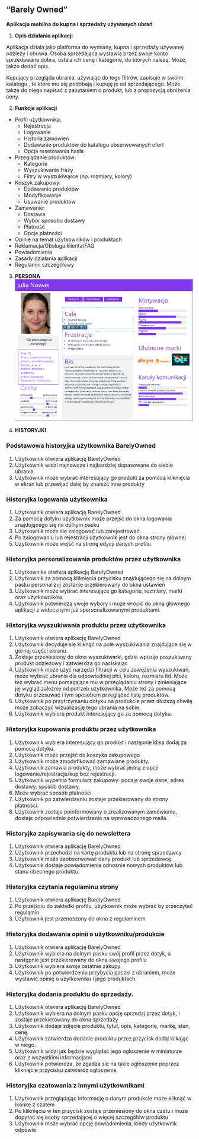 ## **“Barely Owned”**

 **Aplikacja mobilna do kupna i sprzedaży używanych ubrań**

1. **Opis działania aplikacji**

Aplikacja działa jako platforma do wymiany, kupna i sprzedaży używanej odzieży i obuwia. Osoba sprzedająca wystawia przez swoje konto sprzedawane dobra, ustala ich cenę i kategorie, do których należą. Może, także dodać opis.

Kupujący przegląda ubrania, używając do tego filtrów, zapisuje w swoim katalogu , te które mu się podobają i kupuję je od sprzedającego. Może, także do niego napisać z zapytaniem o produkt, lub z propozycją obniżenia ceny.

2. **Funkcje aplikacji**
  - Profil użytkownika:
    - Rejestracja
    - Logowanie
    - Historia zamówień
    - Dodawanie produktów do katalogu obserwowanych ofert
    - Opcja resetowania hasła
  - Przeglądanie produktów:
    - Kategorie
    - Wyszukiwanie frazy
    - Filtry w wyszukiwarce (np. rozmiary, kolory)
  - Koszyk zakupowy:
    - Dodawanie produktów
    - Modyfikowanie
    - Usuwanie produktów
  - Zamawanie:
    - Dostawa
    - Wybór sposobu dostawy
    - Płatność
    - Opcje płatności
  - Opinie na temat użytkowników i produktach
  - Reklamacja/Obsługa klienta/FAQ
  - Powiadomienia
  - Zasady działania aplikacji
  - Regulamin szczegółowy


3. **PERSONA**
![Alt text](persona_1.png)


4. **HISTORYJKI** 


### Podstawowa historyjka użytkownika BarelyOwned
1.  Użytkownik otwiera aplikację BarelyOwned
2.  Użytkownik widzi najnowsze i najbardziej dopasowane do siebie ubrania.
3. Użytkownik może wybrać interesujący go produkt za pomocą kliknięcia w ekran lub przewijać dalej by znaleźć inne produkty


### Historyjka logowania użytkownika
  1. Użytkownik otwiera aplikację BarelyOwned
  2. Za pomocą dotyku użytkownik może przejść do okna logowania znajdującego się na dolnym pasku
  3. Użytkownik może się zalogować lub zarejestrować
  4. Po zalogowaniu lub rejestracji użytkownik jest do okna strony głównej
  5. Użytkownik może wejść na stronę edycji danych profilu

### Historyjka personalizowania produktów przez użytkownika
  1. Użytkownika otwiera aplikację BarelyOwned
  2. Użytkownik za pomocą kliknięcia przycisku znajdującego się na dolnym pasku personalizuj zostanie przekierowany do okna ustawień
  3. Użytkownik może wybrać interesujące go kategorie, rozmiary, marki oraz użytkowników.
  4. Użytkownik potwierdza swoje wybory i może wrócić do okna głównego aplikacji z widocznymi już spersonalizowanymi produktami. 

### Historyjka wyszukiwania produktu przez użytkownika
  1. Użytkownik otwiera aplikację BarelyOwned
  2. Użytkownik decyduje się kliknąć na pole wyszukiwania znajdujące się w górnej części ekranu.
  3. Zostaje przeniesiony do okna wyszukiwarki, gdzie wpisuje poszukiwany produkt odzieżowy i zatwierdza go naciskając
  4. Użytkownik może użyć narzędzi filtracji w celu zawężenia wyszukiwań, może wybrać ubrania dla odpowiedniej płci, koloru, rozmiaru itd. Może też wybrać menu pomagające mu w przeglądaniu strony i zmieniające jej wygląd zależnie od potrzeb użytkownika. Może też za pomocą dotyku przesuwać i tym sposobem przeglądać listę produktów. 
  5. Użytkownik po przytrzymaniu dotyku na produkcie przez dłuższą chwilę może zobaczyć wizualizację tego ubrania na sobie. 
  6. Użytkownik wybiera produkt interesujący go za pomocą dotyku.



### Historyjka kupowania produktu przez użytkownika
  1. Użytkownik wybiera interesujący go produkt i następnie klika dodaj za pomocą dotyku.
  2. Użytkownik może przejść do koszyka zakupowego 
  3. Użytkownik może zmodyfikować zamawiane produkty. 
  4. Użytkownik zamawia produkty, może wybrać jedną z opcji logowanie/rejestracja/kup bez rejestracji. 
  5. Użytkownik wypełnia formularz zakupowy: podaje swoje dane, adres dostawy, sposób dostawy.
  6. Może wybrać sposób płatności.
  7. Użytkownik po zatwierdzeniu zostaje przekierowany do strony płatności.
  8. Użytkownik zostaje poinformowany o zrealizowanym zamówieniu, dostaje odpowiednie potwierdzania na wprowadzonego maila.


### Historyjka zapisywania się do newslettera
  1. Użytkownik otwiera aplikację BarelyOwned 
  2. Użytkownik przechodzi na kartę produktu lub na stronę sprzedawcy
  3. Użytkownik może zaobserwować dany produkt lub sprzedawcę.
  4. Użytkownik dostaje powiadomienia odnośnie nowych produktów lub stanu obecnego produktu. 

### Historyjka czytania regulaminu strony
  1. Użytkownik otwiera aplikację BarelyOwned 
  2. Po przejściu do zakładki profilu, użytkownik może wybrać by przeczytać regulamin
  3. Użytkownik jest przenoszony do okna z regulaminem

### Historyjka dodawania opinii o użytkowniku/produkcie
  1. Użytkownik otwiera aplikację BarelyOwned 
  2. Użytkownik wybiera na dolnym pasku swój profil przez dotyk, a następnie jest przekierowany do okna swojego profilu
  3. Użytkownik wybiera swoje ostatnie zakupy
  4. Użytkownik po potwierdzeniu przybycia paczki z ubraniem, może wystawić opinię o użytkowniku i jego produktach.

### Historyjka dodania produktu do sprzedaży.
  1. Użytkownik otwiera aplikację BarelyOwned
  2. Użytkownik wybiera na dolnym pasku opcję sprzedaj przez dotyk, i zostaje przekierowany do okna sprzedaży
  3. Użytkownik dodaje zdjęcie produktu, tytuł, opis, kategorię, markę, stan, cenę.
  4. Użytkownik zatwierdza dodanie produktu przez przycisk dodaj kilkając w niego.
  5. Użytkownik widzi jak będzie wyglądać jego ogłoszenie w miniaturze oraz z wszystkimi informacjami
  6. Użytkownik potwierdza, że zgadza się na takie ogłoszenie poprzez kliknięcie przycisku zatwierdź ogłoszenie. 

### Historyjka czatowania z innymi użytkownikami
  1. Użytkownik przeglądając informację o danym produkcie może kliknąć w ikonkę z czatem
  2. Po kliknięciu w ten przycisk zostaje przeniesiony do okna czatu i może dopytać się osoby sprzedającej o więcej szczegółów produktu
  3. Użytkownik może wybrać opcję powiadomienia, kiedy użytkownik odpowie



